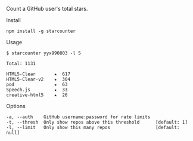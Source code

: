 Count a GitHub user's total stars.

Install
```
npm install -g starcounter
```

Usage
```
$ starcounter yyx990803 -l 5

Total: 1131

HTML5-Clear       ★  617
HTML5-Clear-v2    ★  304
pod               ★  63
Speech.js         ★  33
creative-html5    ★  26
```

Options
```
-a, --auth    GitHub username:password for rate limits
-t, --thresh  Only show repos above this threshold      [default: 1]
-l, --limit   Only show this many repos                 [default: null]
```